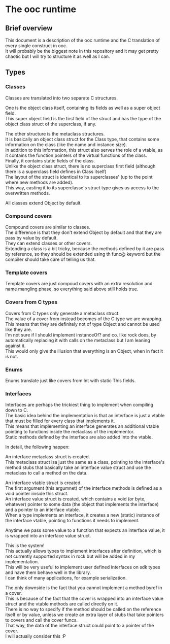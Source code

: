 The ooc runtime
===============

Brief overview
--------------

This document is a description of the ooc runtime and the C translation of every single construct in ooc.  
It will probably be the biggest note in this repository and it may get pretty chaotic but I will try to structure it as well as I can.  

Types
-----

### Classes

Classes are translated into two separate C structures.  

One is the object class itself, containing its fields as well as a super object field.  
This super object field is the first field of the struct and has the type of the object class struct of the superclass, if any.  

The other structure is the metaclass structures.  
It is basically an object class struct for the Class type, that contains some information on the class (like the name and instance size).  
In addition to this information, this struct also serves the role of a vtable, as it contains the function pointers of the virtual functions of the class.  
Finally, it contains static fields of the class.  
Unlike the object class struct, there is no superclass first field (although there is a superclass field defines in Class itself)  
The layout of the struct is identical to its superclasses' (up to the point where new methods are added).  
This way, casting it to its superclasse's struct type gives us access to the overwritten methods.  

All classes extend Object by default.  

### Compound covers

Compound covers are similar to classes.  
The difference is that they don't extend Object by default and that they are pass by value by default.  
They can extend classes or other covers.  
Extending a class is a bit tricky, because the methods defined by it are pass by reference, so they should be extended using th func@ keyword but the compiler should take care of telling us that.  

### Template covers

Template covers are just compoud covers with an extra resolution and name mangling phase, so everything said above still holds true.  

### Covers from C types

Covers from C types only generate a metaclass struct.  
The value of a cover from instead becomes of the C type we are wrapping.  
This means that they are definitely not of type Object and cannot be used like they are.  
I'm not sure if I should implement instanceOf? and co. like rock does, by automatically replacing it with calls on the metaclass but I am leaning against it.  
This would only give the illusion that everything is an Object, when in fact it is not.  

### Enums

Enums translate just like covers from Int with static This fields.  

### Interfaces

Interfaces are perhaps the trickiest thing to implement when compiling down to C.  
The basic idea behind the implementation is that an interface is just a vtable that must be filled for every class that implements it.  
This means that implementing an interface generates an additional vtable pointing to functions inside the metaclass of the implementor.  
Static methods defined by the interface are also added into the vtable.  

In detail, the following happen:  

An interface metaclass struct is created.  
This metaclass struct isa just the same as a class, pointing to the interface's method stubs that basically take an interface value struct and use the metaclass to call a method on the data.  

An interface vtable struct is created.  
The first argument (this argumnet) of the interface methods is defined as a void pointer iinside this struct.  
An interface value struct is created, which contains a void (or byte, whatever) pointer to some data (the object that implements the interface) and a pointer to an interface vtable.  
When a type implements an interface, it creates a new (static) instance of the interface vtable, pointing to functions it needs to implement.  

Anytime we pass some value to a function that expects an interface value, it is wrapped into an interface value struct.  

This is the system!  
This actually allows types to implement interfaces after definition, which is not currently supported syntax in rock but will be added in my implementation.  
This will be very useful to implement user defined interfaces on sdk types and have them behave well in the library.  
I can think of many applications, for example serialization.  

The only downside is the fact that you cannot implement a method byref in a cover.  
This is because of the fact that the cover is wrapped into an interface value struct and the vtable methods are called directly on it.  
There is no way to specify if the method should be called on the reference itself or by value, unless we create an extra layer of stubs that take pointers to covers and call the cover funcs.  
That way, the data of the interface struct could point to a pointer of the cover.  
I will actually consider this :P
